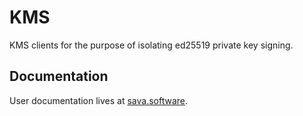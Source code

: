 # KMS

KMS clients for the purpose of isolating ed25519 private key signing.

## Documentation

User documentation lives at [sava.software](https://sava.software/libraries/ravina/kms).
